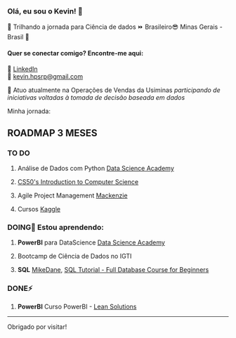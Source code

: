 ### Olá, eu sou o Kevin! 👋

:round_pushpin:	Trilhando a jornada para Ciência de dados :fast_forward: Brasileiro:sunglasses: Minas Gerais - Brasil :green_heart:


#### Quer se conectar comigo? Encontre-me aqui:

🔗 [LinkedIn](https://www.linkedin.com/in/kevin-hebert-pero/)  
:email: kevin.hpsrp@gmail.com 

🔭 Atuo atualmente na Operações de Vendas da Usiminas *participando de iniciativas voltadas à tomada de decisão baseada em dados*<br>

Minha jornada: 

## ROADMAP 3 MESES<br>

### TO DO<br>

1. Análise de Dados com Python [Data Science Academy](https://www.datascienceacademy.com.br/course?courseid=python-fundamentos)

1. [CS50's Introduction to Computer Science](https://www.edx.org/course/cs50s-introduction-to-computer-science)

1. Agile Project Management [Mackenzie](https://eadcursoslivres.mackenzie.br/course/view.php?id=18) 

1. Cursos [Kaggle](https://www.kaggle.com/learn/overview)

### DOING🌱 Estou aprendendo:<br>

1. **PowerBI** para DataScience [Data Science Academy](https://www.datascienceacademy.com.br/course?courseid=microsoft-power-bi-para-data-science)<br> 

1. Bootcamp de Ciência de Dados no IGTI<br> 

1. **SQL** [MikeDane](https://www.mikedane.com/#courses), [SQL Tutorial - Full Database Course for Beginners](https://youtu.be/HXV3zeQKqGY)<br>
     
### DONE⚡<br>

1. **PowerBI** Curso PowerBI - [Lean Solutions](https://leansolutions.eadplataforma.com/curso/business-intelligence-com-power-bi)

-------------------------------------------------------
Obrigado por visitar!
</samp>

<!---TO DO | DOING | DONE
------------ | ------------- | -------------
*Análise de Dados com Python*<br> [Data Science Academy](https://www.datascienceacademy.com.br/course?courseid=python-fundamentos) | ***PowerBI** para DataScience*<br> [Data Science Academy](https://www.datascienceacademy.com.br/course?courseid=microsoft-power-bi-para-data-science)<br> | ***PowerBI** Curso PowerBI*<br> [Lean Solutions](https://leansolutions.eadplataforma.com/curso/business-intelligence-com-power-bi)
[CS50's Introduction to Computer Science](https://www.edx.org/course/cs50s-introduction-to-computer-science) | *Bootcamp de Ciência de Dados*<br> IGTI | 
||***SQL Tutorial***<br> [MikeDane](https://www.mikedane.com/#courses),<br> [Full Database Course for Beginners](https://youtu.be/HXV3zeQKqGY) | ---/>


<!--
**KevinHebert/KevinHebert** is a ✨ _special_ ✨ repository because its `README.md` (this file) appears on your GitHub profile.**

- 🔭 Atuo atualmente na Operações de Vendas da Usiminas
- 🌱 Estou aprendendo Análise de Dados com Python e visualização com PowerBI
- 👯 Procuro colaborar em projetos de Ciência de Dados para ganhar experiência real.
- 🤔 I’m looking for help with ...
- 💬 Ask me about ...
- ⚡ Fun fact: ...
